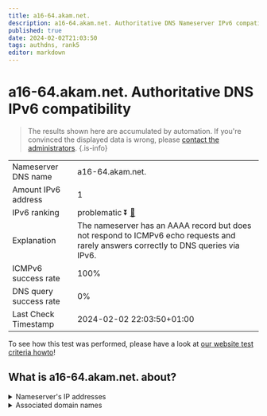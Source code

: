 ```yaml
---
title: a16-64.akam.net.
description: a16-64.akam.net. Authoritative DNS Nameserver IPv6 compatibility
published: true
date: 2024-02-02T21:03:50
tags: authdns, rank5
editor: markdown
---
```


# a16-64.akam.net. Authoritative DNS IPv6 compatibility

> The results shown here are accumulated by automation. If you're convinced the displayed data is wrong, please [contact the administrators](/howto/chat). 
{.is-info}




|   |   |
| - | - |
| Nameserver DNS name | a16-64.akam.net.
| Amount IPv6 address | 1
| IPv6 ranking | problematic :arrow_double_down: [🔗](/howto/ranking) |
| Explanation | The nameserver has an AAAA record but does not respond to ICMPv6 echo requests and rarely answers correctly to DNS queries via IPv6. |
| ICMPv6 success rate | 100%|
| DNS query success rate | 0% |
| Last Check Timestamp | 2024-02-02 22:03:50+01:00 |

To see how this test was performed, please have a look at [our website test criteria howto](/howto/testcriteria/authdns)!


## What is a16-64.akam.net. about?




<details>
<summary>Nameserver's IP addresses</summary>

2600:1406:1b::40

</details>



<details>
<summary>Associated domain names</summary>

www.mufg.jp

</details>

